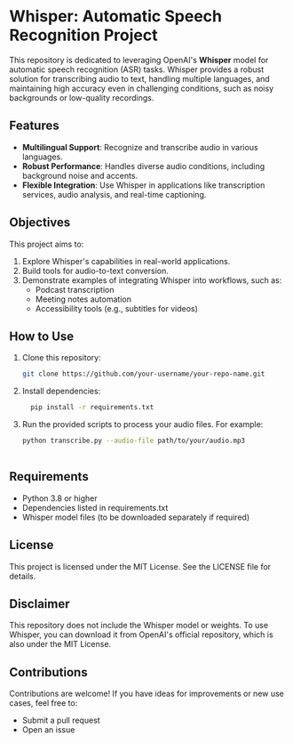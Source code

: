 # Whisper: Automatic Speech Recognition Project

This repository is dedicated to leveraging OpenAI's **Whisper** model for automatic speech recognition (ASR) tasks. Whisper provides a robust solution for transcribing audio to text, handling multiple languages, and maintaining high accuracy even in challenging conditions, such as noisy backgrounds or low-quality recordings.

## Features

- **Multilingual Support**: Recognize and transcribe audio in various languages.
- **Robust Performance**: Handles diverse audio conditions, including background noise and accents.
- **Flexible Integration**: Use Whisper in applications like transcription services, audio analysis, and real-time captioning.

## Objectives

This project aims to:

1. Explore Whisper's capabilities in real-world applications.
2. Build tools for audio-to-text conversion.
3. Demonstrate examples of integrating Whisper into workflows, such as:
   - Podcast transcription
   - Meeting notes automation
   - Accessibility tools (e.g., subtitles for videos)

## How to Use

1. Clone this repository:

     ```bash
     git clone https://github.com/your-username/your-repo-name.git

2. Install dependencies:

    ```bash   
      pip install -r requirements.txt

4. Run the provided scripts to process your audio files. For example:

    ```bash
    python transcribe.py --audio-file path/to/your/audio.mp3
  
## Requirements

- Python 3.8 or higher
- Dependencies listed in requirements.txt
- Whisper model files (to be downloaded separately if required)

## License
This project is licensed under the MIT License. See the LICENSE file for details.

## Disclaimer
This repository does not include the Whisper model or weights. To use Whisper, you can download it from OpenAI's official repository, which is also under the MIT License.

## Contributions
Contributions are welcome! If you have ideas for improvements or new use cases, feel free to:

- Submit a pull request
- Open an issue
